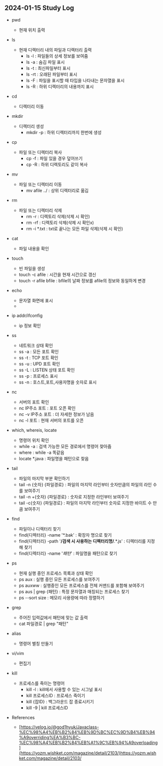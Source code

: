 ## 2024-01-15 Study Log

- pwd
  - 현재 위치 출력

- ls
  - 현재 디렉터리 내의 파일과 디렉터리 출력
    - ls -l : 파일들의 상세 정보를 보여줌
    - ls -a : 숨김 파일 표시
    - ls -t : 최신파일부터 표시
    - ls -rt : 오래된 파일부터 표시
    - ls -F : 파일을 표시할 때 타입을 나타내는 문자열을 표시
    - ls -R : 하위 디렉터리의 내용까지 표시

- cd
  - 디렉터리 이동
    
- mkdir
  - 디렉터리 생성
    - mkdir -p : 하위 디렉터리까지 한번에 생성

- cp
  - 파일 또는 디렉터리 복사
    - cp -f : 파일 있을 경우 덮어쓰기
    - cp -R : 하위 디렉토리도 같이 복사
      
- mv
  - 파일 또는 디렉터리 이동
    - mv afile ../ : 상위 디렉터리로 옮김
    
- rm
  - 파일 또는 디렉터리 삭제
    - rm -r : 디렉토리 삭제(삭제 시 확인)
    - rm -rf : 디렉토리 삭제(삭제 시 확인x)
    - rm -i *.txt : txt로 끝나는 모든 파일 삭제(삭제 시 확인)
      
- cat
  - 파일 내용을 확인

- touch
  - 빈 파일을 생성
   - touch -c afile : 시간을 현재 시간으로 갱신
   - touch -r afile bfile : bfile의 날짜 정보를 afile의 정보와 동일하게 변경
     
- echo
  - 문자열 화면에 표시
   - 
- ip addr/ifconfig
  - ip 정보 확인
 
- ss
  - 네트워크 상태 확인
   - ss -a : 모든 포트 확인
   - ss -t : TCP 포트 확인
   - ss -u : UPD 포트 확인
   - ss -L : LISTEN 상태 포트 확인
   - ss -p : 프로세스 표시
   - ss -n : 호스트,포트,사용자명을 숫자로 표시
   
- nc
  - 서버의 포트 확인
   - nc IP주소 포트 : 포트 오픈 확인
   - nc -v IP주소 포트 : 더 자세한 정보가 남음
   - nc -l 포트 : 현재 서버의 포트를 오픈
   
- which, whereis, locate
  - 명령어 위치 확인
   - while -a : 검색 가능한 모든 경로에서 명령어 찾아줌
   - where : while -a 똑같음
   - locate *.java : 파일명을 패턴으로 찾음
    
- tail
  - 파일의 마지막 부분 확인하기
   - tail -n {숫자} {파일경로} : 파일의 마지막 라인부터 숫자만큼의 파일의 라인 수를 보여주기
   - tail -n +{숫자} {파일경로} : 숫자로 지정한 라인부터 보여주기
   - tail -c{숫자} {파일경로} : 파일의 마지막 라인부터 숫자로 지정한 바이트 수 만큼 보여주기
    
- find
  - 파일이나 디렉터리 찾기
   - find{디렉터리} -name '*.bak' : 확장자 명으로 찾기
   - find{디렉터리} -path '**/검색 시 사용하는 디렉터리명/**.*.js' : 디렉터리를 지정해 찾기
   - find{디렉터리} -name '*패턴*' : 파일명을 패턴으로 찾기

- ps
  - 현재 실행 중인 프로세스 목록과 상태 확인
   - ps aux : 실행 중인 모든 프로세스를 보여주기
   - ps auxww : 실행중인 모든 프로세스를 전체 커맨드를 포함해 보여주기
   - ps aus | grep {패턴} : 특정 문자열과 매칭되는 프로세스 찾기
   - ps --sort size : 메모리 사용량에 따라 정렬하기
    
- grep
  - 주어진 입력값에서 패턴에 맞는 값 출력
   - cat 파일경로 | grep "패턴"
  
- alias
  - 명령어 별칭 만들기
 
- vi/vim
  - 편집기

- kill
  - 프로세스를 죽이는 명령어
    - kill -l : kill에서 사용할 수 있는 시그널 표시
    - kill 프로세스ID : 프로세스 죽이기
    - kill {잡ID} : 백그라운드 잡 종료시키기
    - kill -9 | kill 프로세스ID
      
- References
  - [https://velog.io/@god1hyuk/Javaclass-%EC%98%A4%EB%B2%84%EB%9D%BC%EC%9D%B4%EB%94%A9overriding%EA%B3%BC-%EC%98%A4%EB%B2%84%EB%A1%9C%EB%94%A9overloading](https://yozm.wishket.com/magazine/detail/2103/)https://yozm.wishket.com/magazine/detail/2103/
